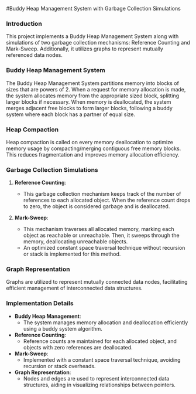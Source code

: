 #Buddy Heap Management System with Garbage Collection Simulations

### Introduction
This project implements a Buddy Heap Management System along with simulations of two garbage collection mechanisms: Reference Counting and Mark-Sweep. Additionally, it utilizes graphs to represent mutually referenced data nodes.

### Buddy Heap Management System
The Buddy Heap Management System partitions memory into blocks of sizes that are powers of 2. When a request for memory allocation is made, the system allocates memory from the appropriate sized block, splitting larger blocks if necessary. When memory is deallocated, the system merges adjacent free blocks to form larger blocks, following a buddy system where each block has a partner of equal size.

### Heap Compaction
Heap compaction is called on every memory deallocation to optimize memory usage by compacting/merging contiguous free memory blocks. This reduces fragmentation and improves memory allocation efficiency.



### Garbage Collection Simulations
1. **Reference Counting**:
   - This garbage collection mechanism keeps track of the number of references to each allocated object. When the reference count drops to zero, the object is considered garbage and is deallocated.
   
2. **Mark-Sweep**:
   - This mechanism traverses all allocated memory, marking each object as reachable or unreachable. Then, it sweeps through the memory, deallocating unreachable objects.
   - An optimized constant space traversal technique without recursion or stack is implemented for this method.

### Graph Representation
Graphs are utilized to represent mutually connected data nodes, facilitating efficient management of interconnected data structures.

### Implementation Details
- **Buddy Heap Management**: 
  - The system manages memory allocation and deallocation efficiently using a buddy system algorithm.
- **Reference Counting**:
  - Reference counts are maintained for each allocated object, and objects with zero references are deallocated.
- **Mark-Sweep**:
  - Implemented with a constant space traversal technique, avoiding recursion or stack overheads.
- **Graph Representation**:
  - Nodes and edges are used to represent interconnected data structures, aiding in visualizing relationships between pointers.
